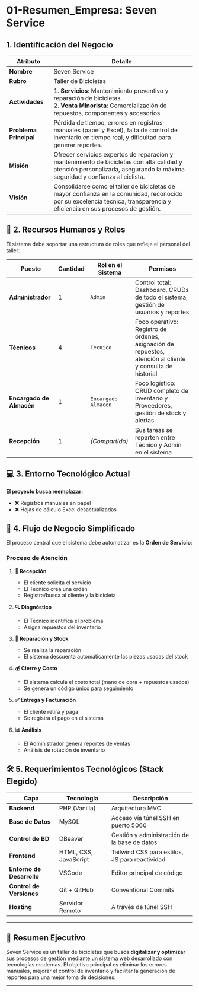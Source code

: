 # 01-Resumen_Empresa: Seven Service

## 1. Identificación del Negocio

| Atributo | Detalle |
|----------|---------|
| **Nombre** | Seven Service |
| **Rubro** | Taller de Bicicletas |
| **Actividades** | 1. **Servicios**: Mantenimiento preventivo y reparación de bicicletas.<br>2. **Venta Minorista**: Comercialización de repuestos, componentes y accesorios. |
| **Problema Principal** | Pérdida de tiempo, errores en registros manuales (papel y Excel), falta de control de inventario en tiempo real, y dificultad para generar reportes. |
| **Misión** | Ofrecer servicios expertos de reparación y mantenimiento de bicicletas con alta calidad y atención personalizada, asegurando la máxima seguridad y confianza al ciclista. |
| **Visión** | Consolidarse como el taller de bicicletas de mayor confianza en la comunidad, reconocido por su excelencia técnica, transparencia y eficiencia en sus procesos de gestión. |


## 👥 2. Recursos Humanos y Roles

El sistema debe soportar una estructura de roles que refleje el personal del taller:

| Puesto | Cantidad | Rol en el Sistema | Permisos |
|--------|----------|-------------------|----------|
| **Administrador** | 1 | `Admin` | Control total: Dashboard, CRUDs de todo el sistema, gestión de usuarios y reportes |
| **Técnicos** | 4 | `Tecnico` | Foco operativo: Registro de órdenes, asignación de repuestos, atención al cliente y consulta de historial |
| **Encargado de Almacén** | 1 | `Encargado Almacen` | Foco logístico: CRUD completo de Inventario y Proveedores, gestión de stock y alertas |
| **Recepción** | 1 | _(Compartido)_ | Sus tareas se reparten entre Técnico y Admin en el sistema |


## 💻 3. Entorno Tecnológico Actual

**El proyecto busca reemplazar:**
- ❌ Registros manuales en papel
- ❌ Hojas de cálculo Excel desactualizadas

## 🔄 4. Flujo de Negocio Simplificado

El proceso central que el sistema debe automatizar es la **Orden de Servicio**:

### Proceso de Atención

1. **📝 Recepción**
   - El cliente solicita el servicio
   - El Técnico crea una orden
   - Registra/busca al cliente y la bicicleta

2. **🔍 Diagnóstico**
   - El Técnico identifica el problema
   - Asigna repuestos del inventario

3. **🔧 Reparación y Stock**
   - Se realiza la reparación
   - El sistema descuenta automáticamente las piezas usadas del stock

4. **💰 Cierre y Costo**
   - El sistema calcula el costo total (mano de obra + repuestos usados)
   - Se genera un código único para seguimiento

5. **✅ Entrega y Facturación**
   - El cliente retira y paga
   - Se registra el pago en el sistema

6. **📊 Análisis**
   - El Administrador genera reportes de ventas
   - Análisis de rotación de inventario


## 🛠️ 5. Requerimientos Tecnológicos (Stack Elegido)

| Capa | Tecnología | Descripción |
|------|------------|-------------|
| **Backend** | PHP (Vanilla) | Arquitectura MVC |
| **Base de Datos** | MySQL | Acceso vía túnel SSH en puerto 5060 |
| **Control de BD** | DBeaver | Gestión y administración de la base de datos |
| **Frontend** | HTML, CSS, JavaScript | Tailwind CSS para estilos, JS para reactividad |
| **Entorno de Desarrollo** | VSCode | Editor principal de código |
| **Control de Versiones** | Git + GitHub | Conventional Commits |
| **Hosting** | Servidor Remoto | A través de túnel SSH |

---

## 📌 Resumen Ejecutivo

Seven Service es un taller de bicicletas que busca **digitalizar y optimizar** sus procesos de gestión mediante un sistema web desarrollado con tecnologías modernas. El objetivo principal es eliminar los errores manuales, mejorar el control de inventario y facilitar la generación de reportes para una mejor toma de decisiones.

---
